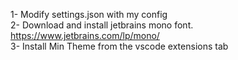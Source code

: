 1- Modify settings.json with my config <br>
2- Download and install jetbrains mono font. https://www.jetbrains.com/lp/mono/<br>
3- Install Min Theme from the vscode extensions tab<br>

